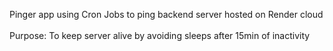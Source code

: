 Pinger app using Cron Jobs to ping backend server hosted on Render cloud
<br><br>
Purpose: To keep server alive by avoiding sleeps after 15min of inactivity
